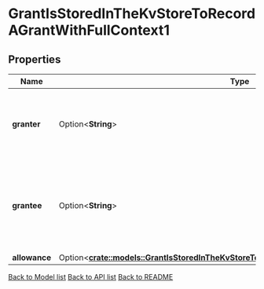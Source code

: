# GrantIsStoredInTheKvStoreToRecordAGrantWithFullContext1

## Properties

Name | Type | Description | Notes
------------ | ------------- | ------------- | -------------
**granter** | Option<**String**> | granter is the address of the user granting an allowance of their funds. | [optional]
**grantee** | Option<**String**> | grantee is the address of the user being granted an allowance of another user's funds. | [optional]
**allowance** | Option<[**crate::models::GrantIsStoredInTheKvStoreToRecordAGrantWithFullContextAllowance**](Grant_is_stored_in_the_KVStore_to_record_a_grant_with_full_context_allowance.md)> |  | [optional]

[Back to Model list](../README.md#documentation-for-models) [Back to API list](../README.md#documentation-for-api-endpoints) [Back to README](../README.md)


